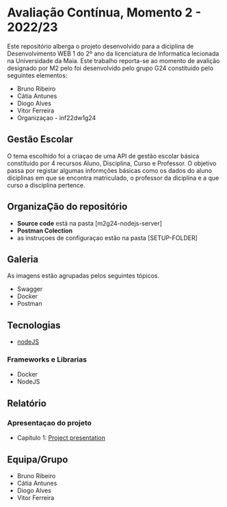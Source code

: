 # Avaliação Contínua, Momento 2 - 2022/23

Este repositório alberga o projeto desenvolvido para a diciplina de Desenvolvimento WEB 1 do 2º ano da licenciatura de Informatica lecionada na Universidade da Maia.
Este trabalho reporta-se ao momento de avalição designado  por M2 pelo foi desenvolvido pelo grupo G24 constituido pelo seguintes elementos:
* Bruno Ribeiro
* Cátia Antunes
* Diogo Alves
* Vitor Ferreira
* Organizaçao - inf22dw1g24

## Gestão Escolar
O tema escolhido foi a criaçao de uma API de gestão escolar básica constituido por 4 recursos Aluno, Disciplina, Curso e Professor.  O objetivo passa por registar algumas informções básicas como os dados do aluno diciplinas em que se encontra matriculado,  o professor da diciplina e a que curso a disciplina pertence.

## OrganizaÇão do repositório
* **Source code** está na pasta [m2g24-nodejs-server]
* **Postman Colection** 
* as instruçoes de configuraçao estão na pasta [SETUP-FOLDER]


## Galeria
As imagens estão agrupadas  pelos seguintes tópicos.
* Swagger
* Docker
* Postman

## Tecnologias
* [nodeJS](https://nodejs.org/en/)

### Frameworks e Librarias
* Docker
* NodeJS

## Relatório

### Apresentaçao do projeto
* Capitulo 1: [Project presentation](doc/c1.md)


## Equipa/Grupo
* Bruno Ribeiro
* Cátia Antunes
* Diogo Alves
* Vitor Ferreira
